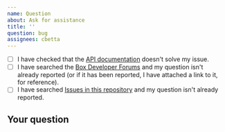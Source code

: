```yaml
---
name: Question
about: Ask for assistance
title: ''
question: bug
assignees: cbetta
---
```


- [ ] I have checked that the [API documentation][api-docs] doesn't solve my issue.
- [ ] I have searched the [Box Developer Forums][dev-forums] and my question
  isn't already  reported (or if it has been reported, I have attached a link to
  it, for reference).
- [ ] I have searched [Issues in this repository][github-repo] and my question
  isn't already reported.

## Your question
<!-- Replace this text with a description of what question you have -->
<!-- Please include as much detail as possible -->

[api-docs]: https://developer.box.com/
[dev-forums]: https://community.box.com/
[github-repo]: https://github.com/box/developer.box.com/search?type=Issues
